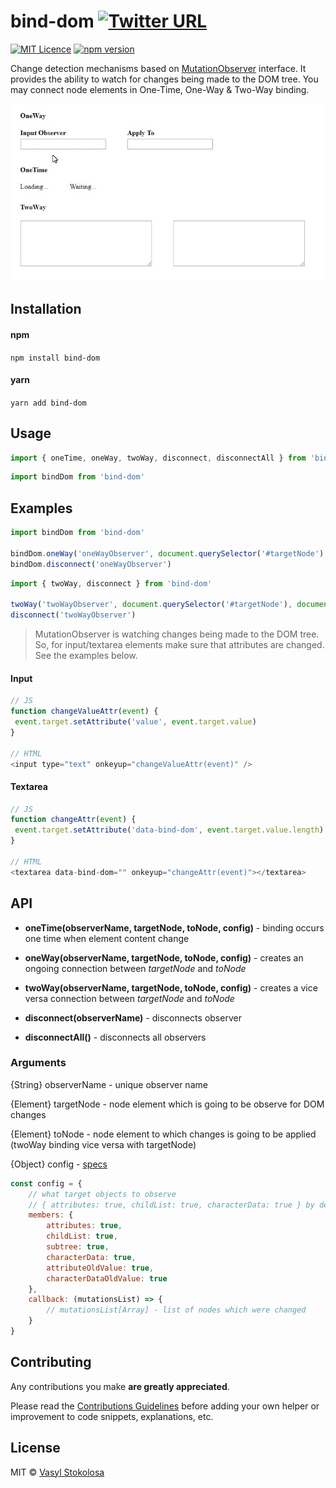 # bind-dom [![Twitter URL](https://img.shields.io/twitter/url/http/shields.io.svg?style=social)](https://twitter.com/intent/tweet?hashtags=javascript&original_referer=https%3A%2F%2Fpublish.twitter.com%2F%3FbuttonHashtag%3Djavascript%26buttonText%3DSynchronization%2520between%2520two%2520DOM%2520elements%2520%2528oneTime%252C%2520oneWay%252C%2520twoWay%2529%26buttonType%3DTweetButton%26buttonUrl%3Dhttps%253A%252F%252Fgithub.com%252Fshystruk%252Fbind-dom%26buttonVia%3Dshystrukk%26widget%3DButton&ref_src=twsrc%5Etfw&text=Synchronization%20between%20two%20DOM%20elements%20(oneTime%2C%20oneWay%2C%20twoWay)&tw_p=tweetbutton&url=https%3A%2F%2Fgithub.com%2Fshystruk%2Fbind-dom&via=shystrukk) #
[![MIT Licence](https://badges.frapsoft.com/os/mit/mit.svg?v=103)](https://opensource.org/licenses/mit-license.php) [![npm version](https://badge.fury.io/js/bind-dom.svg)](https://badge.fury.io/js/bind-dom)

Change detection mechanisms based on [MutationObserver](https://developer.mozilla.org/en-US/docs/Web/API/MutationObserver) interface.
It provides the ability to watch for changes being made to the DOM tree. You may connect node elements in One-Time, One-Way & Two-Way binding.

![](Demo.gif)

## Installation
#### npm
`npm install bind-dom`

#### yarn
`yarn add bind-dom`

## Usage
```javascript
import { oneTime, oneWay, twoWay, disconnect, disconnectAll } from 'bind-dom'
```
```javascript
import bindDom from 'bind-dom'
```

## Examples ##
```javascript
import bindDom from 'bind-dom'

bindDom.oneWay('oneWayObserver', document.querySelector('#targetNode'), document.querySelector('#toNode'))
bindDom.disconnect('oneWayObserver')
```

```javascript
import { twoWay, disconnect } from 'bind-dom'

twoWay('twoWayObserver', document.querySelector('#targetNode'), document.querySelector('#targetNode_2'))
disconnect('twoWayObserver')
```

> MutationObserver is watching changes being made to the DOM tree. So, for input/textarea elements make sure that attributes are changed. See the examples below. 

#### Input
```javascript
// JS
function changeValueAttr(event) {
 event.target.setAttribute('value', event.target.value)
}
    
// HTML
<input type="text" onkeyup="changeValueAttr(event)" />
```

#### Textarea
```javascript
// JS
function changeAttr(event) {
 event.target.setAttribute('data-bind-dom', event.target.value.length)
}
    
// HTML
<textarea data-bind-dom="" onkeyup="changeAttr(event)"></textarea>
```

## API
- **oneTime(observerName, targetNode, toNode, config)** - binding occurs one time when element content change

- **oneWay(observerName, targetNode, toNode, config)** - creates an ongoing connection between *targetNode* and *toNode*
 
- **twoWay(observerName, targetNode, toNode, config)** - creates a vice versa connection between *targetNode* and *toNode*

- **disconnect(observerName)** - disconnects observer

- **disconnectAll()** - disconnects all observers

### Arguments
{String} observerName    - unique observer name<br>

{Element} targetNode   - node element which is going to be observe for DOM changes<br>

{Element} toNode         - node element to which changes is going to be applied (twoWay binding vice versa with targetNode)<br>

{Object} config          - [specs](https://dom.spec.whatwg.org/#mutationobserver)
```javascript
const config = {
    // what target objects to observe
    // { attributes: true, childList: true, characterData: true } by default
    members: {
        attributes: true,
        childList: true,
        subtree: true,
        characterData: true,
        attributeOldValue: true,
        characterDataOldValue: true
    },
    callback: (mutationsList) => { 
        // mutationsList[Array] - list of nodes which were changed 
    }
}
```

## Contributing
Any contributions you make **are greatly appreciated**.

Please read the [Contributions Guidelines](CONTRIBUTING.md) before adding your own helper or improvement to code snippets, explanations, etc.

## License

MIT © [Vasyl Stokolosa](https://about.me/shystruk)
